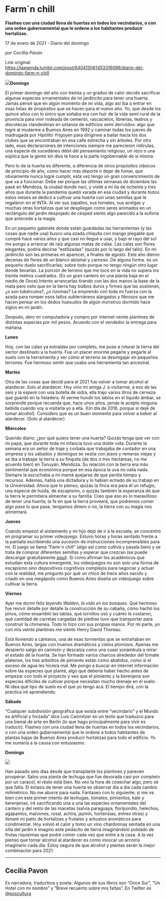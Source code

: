 # Farm´n chill

**Flasheo con una ciudad llena de huertas en todos los vecindarios, o con una orden gubernamental que le ordene a los habitantes producir hortalizas.**

17 de enero de 2021 - Diario del domingo

_por Cecillia Pavón_

Link original: https://laagenda.tumblr.com/post/640413061453316096/diario-del-domingo-farm-n-chill

![](https://64.media.tumblr.com/7f3bf32e8ac84c010a9d8306fa992091/02a234004da245af-91/s500x750/7edd30f1af39251dff615370b890fb110513f1cc.jpg)**Domingo**

El primer domingo del
año con treinta y un grados de calor decido sacrificar algunas especies
ornamentales de mi jardincito para tener una huerta. Jamás pensé que en algún
momento de mi vida, algo así iba a entrar en esas listas de propósitos que se
hacen para el nuevo año. Yo, que desde los quince años con lo único que soñaba
era con huir de la vida semi rural de la provincia para vivir rodeada de
cemento, rascacielos, librerías, teatros y discotecas clandestinas en sótanos
de edificios semi derruidos: algo que logré al mudarme a Buenos Aires en 1992 y
caminar todas los jueves de madrugada por Hipólito Yrigoyen para dirigirme a
bailar hacia los dos clubes que se encontraban en esa calle estrecha y sin
árboles. Por otro lado, esas declaraciones de intenciones siempre me parecieron
ridículas, una especie de sucedáneo débil del pensamiento religioso, un rezo o
una súplica que la gente sin dios le hace a la parte ingobernable de sí
misma. 

Pero lo de la huerta es diferente, a diferencia de otros propósitos
clásicos de principio de año, como hacer más deporte o dejar de fumar, que
obviamente nunca logré cumplir, esta vez tengo un gran convencimiento de que va
a funcionar. Debe ser porque las últimas semanas de diciembre las pasé en
Mendoza, la ciudad donde nací, y visité a mi tía de ochenta y tres años que
durante la pandemia quedó varada en esa ciudad y durante todos estos meses se
dedicó a cultivar una huerta con unas semillas que le regalaron en el INTA. Al
ver sus zapallos, sus tomates, sus acelgas y muchas otras hortalizas que se
despliegan como seres animados en un rectángulo del jardín despojado de césped
siento algo parecido a la euforia que antecede a la magia. 

En un pequeño gabinete donde están guardadas las herramientas (y
las cosas que nadie usa) busco una azada chiquita con mango plegable que
compré hace varios años y que casi no llegué a usar, y bajo el rayo del sol me
pongo a arrancar de raíz algunas matas de calas. Las calas son flores
elegantes; podría decirse “estilizadas” (quizás por lo largo del tallo). En mi
jardincito son las primeras en aparecer, a finales de agosto. Este año dieron
decenas de flores de un blanco abismal y carnoso. De alguna forma. es un
pequeño duelo sacrificarlas; sobre todo porque no tengo ningún otro lugar donde
llevarlas. La porción de terreno que me tocó en la vida no supera los treinta
metros cuadrados. (Es un gran cantero en una planta baja en el medio de
Once).Intento arrancarlas tirando con las dos manos la base de la mata pero
noto que en la tierra hay bulbos duros y firmes que las sostienen, ¿o son
tubérculos?, ¿o rizomas? La emprendo con toda mi fuerza con la azada para
romper esos tallos subterráneos alargados y fibrosos que me hacen pensar en los
dedos huesudos de algún monstruo dormido hace siglos en mi jardín.

Después, abro mi computadora y
compro por internet veinte plantines de distintas especies por mil pesos.
Acuerdo con el vendedor la entrega para mañana.

**Lunes**

Hoy, con las calas ya
extraídas por completo, me puse a roturar la tierra del sector destinado a la
huerta. Fue un placer enorme pegarle y pegarle al suelo con la herramienta y
ver cómo el terreno se desmigajar en pequeños terrones. Fue hermoso sentir que
usaba una herramienta tan ancestral.  

**Martes**

Otra de las cosas que
decidí para el 2021 fue volver a tomar alcohol al atardecer. Solo al atardecer.
Hoy vino mi amiga J. a visitarme, a eso de las seis y la esperé con una botella
de sidra, ella trajo varios litros de cerveza que guardó en la heladera. Al
verme hundir los labios en el liquido ámbar, se sorprende porque recuerda que, hace unos años, jamás le acepto ninguna bebida cuando voy a visitarla yo a
ella. (Un día de 2016, porque sí dejé de tomar alcohol). Considero que es un
buen momento para volver a beber al atardecer. (Solo al atardecer) 

**Miércoles**

Querido diario: ¿por
qué quiero tener una huerta? Quizás tenga que ver con mi papá, que durante toda
mi infancia tuvo una doble vida: Durante la semana era un señor de traje y
corbata que trabajaba de contador en una empresa y los sábados y domingos se
vestía con jeans y remeras viejas y se iba a trabajar la tierra a su finquita
(de dos o tres hectáreas, no me acuerdo bien) en Tunuyán, Mendoza. Su relación
con la tierra era más sentimental que económica porque en esa época la uva no
valía nada. Siempre la escuchaba a mi mamá quejarse de que perdía tiempo
y recursos. Además, había una dictadura y lo habían echado de su trabajo
en la Universidad. Ahora que lo pienso, quizás la finca era para él un refugio, una
especie de huida, de escapismo, o quizás también la esperanza de que la tierra
le permitiera alimentar a su familia. Creo que eso es lo maravilloso de tener
una huerta, la fe en que la tierra proveerá, que podremos comer algo pase lo
que pase, tengamos dinero o no, la tierra con su magia nos alimentará.  

**Jueves**

Cuando empezó el
aislamiento y mi hijo dejó de ir a la escuela, se concentró en programar su
primer videojuego. Estuvo horas y horas sentado frente a la pantalla
escribiendo una sucesión de instrucciones incomprensibles para mí. El juego se
llama “Farm´n chill”  (algo así como cultivá y pasala bien) y se trata de
comprar diferentes semillas y esperar que crezcan (se puede descargar
gratuitamente [aquí](https://felixdevv.itch.io/farm-n-chill)). Si como afirman los académicos que
estudian esta cultura emergente, los videojuegos no son solo una forma de
escapismo sino dispositivos cognitivos complejos para negociar y actuar con la
realidad, me pregunto por qué un chico de trece años nacido y criado en una
megápolis como Buenos Aires diseña un videojuego sobre cultivar la
tierra.  

**Viernes**

Ayer me dormí feliz leyendo *Walden, la vida en los bosques*. Qué
hermoso fue revivir detalle por detalle la construcción de su cabaña, cómo
hachó los pinos, cómo ensambló las tablas, qué tornillos usó y cuánto le
costaron, qué cantidad de carretas cargadas de piedras tuvo que transportar
para construir la chimenea. Todo lo hizo con sus propias manos. Por mi parte,
yo con mis veinte plantines me siento Henry David Thoreau. 

Está lloviendo a cántaros, una de esas tormentas que se extrañaban en
Buenos Aires, largas con truenos dramáticos y cielos plomizos. Apenas me despierto
salgo en camisón y descalza como una cuasi sonámbula a mirar el estado de la
huerta. Se han formado varios charcos alrededor del tomate platense, los tres
arbolitos de pimiento están como abatidos, como si el exceso de agua les
hiciera mal. Me pongo a buscar en internet información sobre las especies que
planté, algo que debería haber hecho antes de empezar con todo el proyecto y
veo que el pimiento y la berenjena son especies difíciles de cultivar porque
necesitan mucho drenaje en el suelo. Ni idea qué tipo de suelo es el que yo
tengo acá. El tiempo dirá, con la práctica iré aprendiendo.  

**Sábado**

“Cualquier
subdivisión geográfica que exista entre “vecindario” y el Mundo es
artificial y forzada” dice Luis Camnitzer en un texto que traduzco para una
bienal de arte en Berlín (lo que hago principalmente para vivir es traducir).
Flasheo con una ciudad llena de huertas en todos los vecindarios, o con una
orden gubernamental que le ordene a todos habitantes de plantas bajas de Buenos
Aires producir hortalizas para todo el edificio. Yo me sumaría a la causa con
entusiasmo. 

**Domingo**

![](https://64.media.tumblr.com/5d99cb55d5a57473b719a31aecfcd873/02a234004da245af-f4/s500x750/f358e1cf97366514b34c0144c417dd8656517130.jpg)



Han pasado seis días
desde que transplanté los plantines y parecen prosperar. Salvo una planta de
lechuga que fue devorada casi por completo por un caracol, el resto está bien.
No veo la hora de cosechar algo, pero sé que falta. El éxtasis de tener una
huerta es observar día a día cada cambio milimétrico. No me aburre para nada.
Fantaseo con lo siguiente; si me va bien con este primer intento de lechugas,
tomates, pimientos, kale y berenjenas, iré sacrificando una a una las especies
ornamentales del cantero y del resto de las macetas (salvia paraguaya,
floripondio, helechos, agapantos, malvones, rosal, achira, jazmín, hortensias,
entres otras) y llenaré mi patio de hortalizas y frutales y arbustos aromáticos
para condimentar. Hoy volvió el calor y tomo un vino chardonnay sentada en una silla del jardín e imagino este pedacito de tierra imaginándolo poblado de frutas
riquísimas que podré comer cada vez que entre a la casa. A la vez pienso
que tomar alcohol al atardecer es como invocar un arcoiris imaginario cada día.
Estoy segura de que alcohol y plantas serán la mejor combinación para 2021.



---

Cecilia Pavon
-------------

 Es narradora, traductora y poeta. Algunos de sus libros son “Once Sur”, “Un Hotel con mi nombre” y “Breve recuento sobre mis faltas”. En Twitter es [@poscultura](https://twitter.com/poscultura) 

